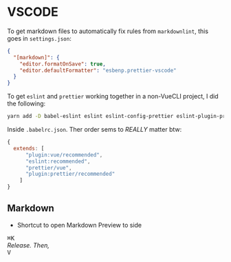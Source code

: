 # VSCODE

To get markdown files to automatically fix rules from `markdownlint`,
this goes in `settings.json`:

```json
{
  "[markdown]": {
    "editor.formatOnSave": true,
    "editor.defaultFormatter": "esbenp.prettier-vscode"
  }
}
```

To get `eslint` and `prettier` working together in a non-VueCLI project, I did the following:

```bash
yarn add -D babel-eslint eslint eslint-config-prettier eslint-plugin-prettier eslint-plugin-vue prettier vue-eslint-parser
```

Inside `.babelrc.json`. Ther order sems to _REALLY_ matter btw:

```js
{
  extends: [
      "plugin:vue/recommended",
      "eslint:recommended",
      "prettier/vue",
      "plugin:prettier/recommended"
    ]
}
```

## Markdown

- Shortcut to open Markdown Preview to side

<kbd>⌘K</kbd>  
 _Release. Then,_  
<kbd>V</kbd>
